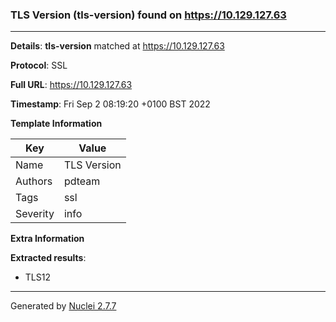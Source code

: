 ### TLS Version (tls-version) found on https://10.129.127.63
---
**Details**: **tls-version**  matched at https://10.129.127.63

**Protocol**: SSL

**Full URL**: https://10.129.127.63

**Timestamp**: Fri Sep 2 08:19:20 +0100 BST 2022

**Template Information**

| Key | Value |
|---|---|
| Name | TLS Version |
| Authors | pdteam |
| Tags | ssl |
| Severity | info |

**Extra Information**

**Extracted results**:

- TLS12



---
Generated by [Nuclei 2.7.7](https://github.com/projectdiscovery/nuclei)